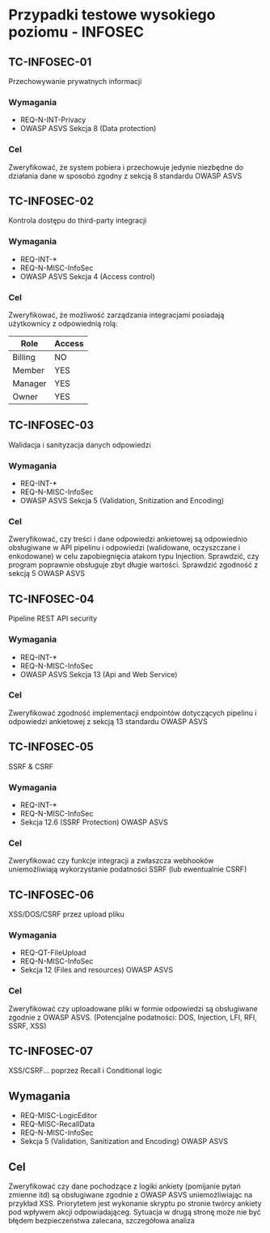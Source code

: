 # Przypadki testowe wysokiego poziomu - INFOSEC

## TC-INFOSEC-01
Przechowywanie prywatnych informacji
### Wymagania
- REQ-N-INT-Privacy
- OWASP ASVS Sekcja 8 (Data protection)

### Cel
Zweryfikować, że system pobiera i przechowuje jedynie niezbędne do działania dane w sposobó zgodny z sekcją 8 standardu OWASP ASVS


## TC-INFOSEC-02
Kontrola dostępu do third-party integracji

### Wymagania
- REQ-INT-*
- REQ-N-MISC-InfoSec
- OWASP ASVS Sekcja 4 (Access control)

### Cel
Zweryfikować, że możliwość zarządzania integracjami posiadają użytkownicy z odpowiednią rolą:

| Role    | Access |
| ------- | ---- |
| Billing | NO |
| Member  | YES  |
| Manager | YES  |
| Owner   | YES  |

## TC-INFOSEC-03
Walidacja i sanityzacja danych odpowiedzi

### Wymagania
- REQ-INT-*
- REQ-N-MISC-InfoSec
- OWASP ASVS Sekcja 5 (Validation, Snitization and Encoding)

### Cel
Zweryfikować, czy treści i dane odpowiedzi ankietowej są odpowiednio obsługiwane w API pipelinu i odpowiedzi (walidowane, oczyszczane i enkodowane) w celu zapobiegnięcia atakom typu Injection. Sprawdzić, czy program poprawnie obsługuje zbyt długie wartości. Sprawdzić zgodność z sekcją 5 OWASP ASVS


## TC-INFOSEC-04
Pipeline REST API security

### Wymagania
- REQ-INT-*
- REQ-N-MISC-InfoSec
- OWASP ASVS Sekcja 13 (Api and Web Service)

### Cel
Zweryfikować zgodność implementacji endpointów dotyczących pipelinu i odpowiedzi ankietowej z sekcją 13 standardu OWASP ASVS

## TC-INFOSEC-05
SSRF & CSRF

### Wymagania
- REQ-INT-*
- REQ-N-MISC-InfoSec
- Sekcja 12.6 (SSRF Protection) OWASP ASVS

### Cel
Zweryfikować czy funkcje integracji a zwłaszcza webhooków uniemożliwiają wykorzystanie podatności SSRF (lub ewentualnie CSRF)


## TC-INFOSEC-06
XSS/DOS/CSRF przez upload pliku

### Wymagania
- REQ-QT-FileUpload
- REQ-N-MISC-InfoSec
- Sekcja 12 (Files and resources) OWASP ASVS

### Cel
Zweryfikować czy uploadowane pliki w formie odpowiedzi są obsługiwane zgodnie z OWASP ASVS. (Potencjalne podatności: DOS, Injection, LFI, RFI, SSRF, XSS)

## TC-INFOSEC-07
XSS/CSRF... poprzez Recall i Conditional logic

## Wymagania
- REQ-MISC-LogicEditor
- REQ-MISC-RecallData
- REQ-N-MISC-InfoSec
- Sekcja 5 (Validation, Sanitization and Encoding) OWASP ASVS

## Cel
Zweryfikować czy dane pochodzące z logiki ankiety (pomijanie pytań zmienne itd) są obsługiwane zgodnie z OWASP ASVS uniemożliwiając na przykład XSS. Priorytetem jest wykonanie skryptu po stronie twórcy ankiety pod wpływem akcji odpowiadająceg. Sytuacja w drugą stronę może nie być błędem bezpieczeństwa zalecana, szczegółowa analiza